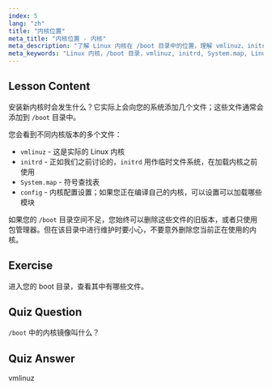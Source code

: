 ```yaml
---
index: 5
lang: "zh"
title: "内核位置"
meta_title: "内核位置 - 内核"
meta_description: "了解 Linux 内核在 /boot 目录中的位置，理解 vmlinuz、initrd 和 System.map。探索内核文件并有效管理空间。"
meta_keywords: "Linux 内核，/boot 目录，vmlinuz, initrd, System.map, Linux 初学者，内核教程，Linux 指南"
---
```


## Lesson Content

安装新内核时会发生什么？它实际上会向您的系统添加几个文件；这些文件通常会添加到 `/boot` 目录中。

您会看到不同内核版本的多个文件：

- `vmlinuz` - 这是实际的 Linux 内核
- `initrd` - 正如我们之前讨论的，`initrd` 用作临时文件系统，在加载内核之前使用
- `System.map` - 符号查找表
- `config` - 内核配置设置；如果您正在编译自己的内核，可以设置可以加载哪些模块

如果您的 `/boot` 目录空间不足，您始终可以删除这些文件的旧版本，或者只使用包管理器。但在该目录中进行维护时要小心，不要意外删除您当前正在使用的内核。

## Exercise

进入您的 boot 目录，查看其中有哪些文件。

## Quiz Question

`/boot` 中的内核镜像叫什么？

## Quiz Answer

vmlinuz
